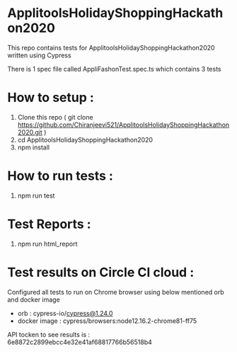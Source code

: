 # ApplitoolsHolidayShoppingHackathon2020

This repo contains tests for ApplitoolsHolidayShoppingHackathon2020 written using Cypress

There is 1 spec file called AppliFashonTest.spec.ts which contains 3 tests

# How to setup :

1. Clone this repo ( git clone https://github.com/Chiranjeevi521/ApplitoolsHolidayShoppingHackathon2020.git )
2. cd ApplitoolsHolidayShoppingHackathon2020
3. npm install

# How to run tests :

1. npm run test

# Test Reports :

1. npm run html_report

# Test results on Circle CI cloud :

Configured all tests to run on Chrome browser using below mentioned orb and docker image

- orb : cypress-io/cypress@1.24.0
- docker image : cypress/browsers:node12.16.2-chrome81-ff75

API tocken to see results is : 6e8872c2899ebcc4e32e41af68817766b56518b4
